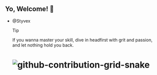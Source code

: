 ## Yo, Welcome! 🚀
- @Styvex 

    > [!TIP]
    > If you wanna master your skill, dive in headfirst with grit and passion, and let nothing hold you back.

    # ![github-contribution-grid-snake](https://github.com/Styvex0/Styvex0/assets/119627760/7f2fe94b-13e3-4939-adb9-20c80d2ff147)<svg viewBox="-16 -32 880 192" width="880" height="192" xmlns="http://www.w3.org/2000/svg">


